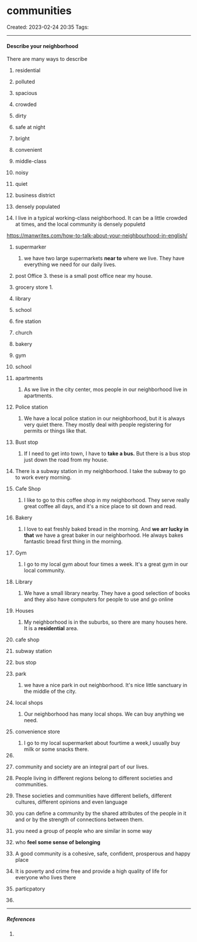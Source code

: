 # communities
Created: 2023-02-24 20:35
Tags: 
____

#### Describe your neighborhood

There are many ways to describe

1. residential
2. polluted 
3. spacious
4. crowded
5. dirty
6. safe at night
7. bright
8. convenient
9. middle-class
10. noisy
11. quiet
12. business district
13. densely populated

1. I live in a typical working-class neighborhood. It can be a little crowded at times, and the local community is densely populetd



https://manwrites.com/how-to-talk-about-your-neighbourhood-in-english/

1. supermarker
	1. we have two large supermarkets __near to__ where we live. They have everything we need for our daily lives.
2. post Office
	3. these is a small post office near my house.
3. grocery store
	1. 
4. library
5. school
6. fire station
7. church
8. bakery
9. gym
10. school
11. apartments
	1. As we live in the city center, mos people in our neighborhood live in apartments.
12. Police station
	1. We have a local police station in our neighborhood, but it is always very quiet there. They mostly deal with people registering for permits or things like that.
13. Bust stop
	1. If I need to get into town, I have to __take a bus.__ But there is a bus stop just down the road from my house.
14. There is a subway station in my neighborhood. I take the subway to go to work every morning.
15. Cafe Shop
	1. I like to go to this coffee shop in my neighborhood. They serve really great coffee all days, and it's a nice place to sit down and read.
16. Bakery
	1. I love to eat freshly baked bread in the morning. And __we arr lucky in that__ we have a great baker in our neighborhood. He always bakes fantastic bread first thing in the morning.
17. Gym
	1. I go to my local gym about four times a week. It's a great gym in our local community.
18. Library
	1. We have a small library nearby. They have a good selection of books and they also have computers for people to use and go online
19. Houses
	1. My neighborhood is in the suburbs, so there are many houses here. It is a __residential__ area.
20. cafe shop
21. subway station
22. bus stop
23. park
	1. we have a nice park in out neighborhood. It's nice little sanctuary in the middle of the city.
24. local shops
	1. Our neighborhood has many local shops. We can buy anything we need.
25. convenience store
	1. I go to my local supermarket about fourtime a week,I usually buy milk or some snacks there.
26. 


27. community and society are an integral part of our lives.
28. People living in different regions belong to different societies and communities.
29. These societies and communities have different beliefs, different cultures, different opinions and even language
30. you can define a community by the shared attributes of the people in it and or by the strength of connections between them.
31. you need a group of people who are similar in some way
32. who __feel some sense of belonging__
33. A good community is a cohesive, safe, confident, prosperous and happy place
34. It is poverty and crime free and provide a high quality of life for everyone who lives there
35. particpatory
36. 


_____
##### References
1.

